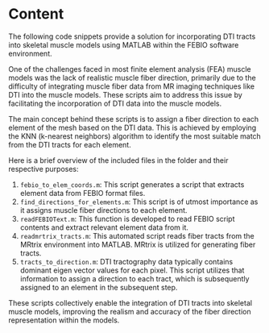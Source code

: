 # Content

The following code snippets provide a solution for incorporating DTI tracts into skeletal muscle models using MATLAB within the FEBIO software environment.

One of the challenges faced in most finite element analysis (FEA) muscle models was the lack of realistic muscle fiber direction, primarily due to the difficulty of integrating muscle fiber data from MR imaging techniques like DTI into the muscle models. These scripts aim to address this issue by facilitating the incorporation of DTI data into the muscle models.

The main concept behind these scripts is to assign a fiber direction to each element of the mesh based on the DTI data. This is achieved by employing the KNN (k-nearest neighbors) algorithm to identify the most suitable match from the DTI tracts for each element.

Here is a brief overview of the included files in the folder and their respective purposes:

1. `febio_to_elem_coords.m`: This script generates a script that extracts element data from FEBIO format files.
2. `find_directions_for_elements.m`: This script is of utmost importance as it assigns muscle fiber directions to each element.
3. `readFEBIOText.m`: This function is developed to read FEBIO script contents and extract relevant element data from it.
4. `readmrtrix_tracts.m`: This automated script reads fiber tracts from the MRtrix environment into MATLAB. MRtrix is utilized for generating fiber tracts.
5. `tracts_to_direction.m`: DTI tractography data typically contains dominant eigen vector values for each pixel. This script utilizes that information to assign a direction to each tract, which is subsequently assigned to an element in the subsequent step.

These scripts collectively enable the integration of DTI tracts into skeletal muscle models, improving the realism and accuracy of the fiber direction representation within the models.
